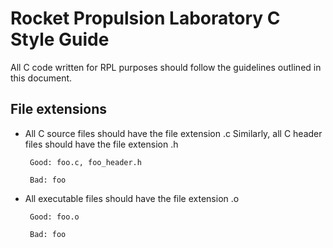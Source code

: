 Rocket Propulsion Laboratory C Style Guide
==========================================

All C code written for RPL purposes should follow the guidelines outlined
in this document.

File extensions
---------------

*  All C source files should have the file extension .c
   Similarly, all C header files should have the file extension .h

        Good: foo.c, foo_header.h

        Bad: foo

*  All executable files should have the file extension .o

        Good: foo.o

        Bad: foo
